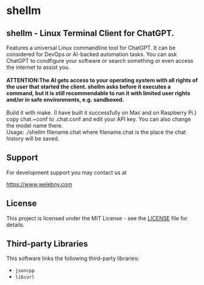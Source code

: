 # shellm
<H2> shellm - Linux Terminal Client for ChatGPT.</H2> 

<DIV>Features a universal Linux commandline tool for ChatGPT. It can be considered for DevOps or AI-backed automation tasks. You can ask ChatGPT to condfigure your software or search something or even access the internet to assist you.</DIV>
</BR>
<B> ATTENTION:The AI gets access to your operating system with all rights of the user that started the client. shellm asks before it executes a command, but it is still recommendable to run  it with limited user rights and/or in safe environments, e.g. sandboxed.</B>
</BR>
</BR>
<DIV>Build it with make. (I have built it successfully on Mac and on Raspberry Pi.)</DIV>
<DIV>copy chat.~conf to .chat.conf and edit your API key. You can also change the model name there.</DIV>
<DIV>Usage: ./shellm filename.chat where filename.chat is the place the chat history will be saved.</DIV>

## Support

For development support you may contact us at 

https://www.welebny.com

## License

This project is licensed under the MIT License - see the [LICENSE](LICENSE) file for details.

## Third-party Libraries

This software links the following third-party libraries:

- `jsoncpp` 
- `libcurl`

